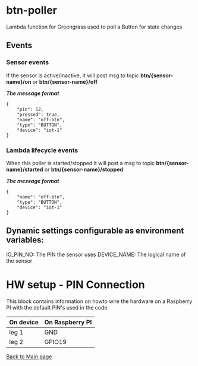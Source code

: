 # btn-poller
Lambda function for Greengrass used to poll a Button for state changes

## Events

### Sensor events
If the sensor is active/inactive, it will post msg to topic **btn/{sensor-name}/on** or **btn/{sensor-name}/off**

***The message format***
```
{
    "pin": 12,
    "pressed": true,
    "name": "off-btn",
    "type": "BUTTON",
    "device": "iot-1"
}
```

### Lambda lifecycle events
When this poller is started/stopped it will post a msg to topic **btn/{sensor-name}/started** or **btn/{sensor-name}/stopped**

***The message format***
```
{
    "name": "off-btn",
    "type": "BUTTON",
    "device": "iot-1"
}
```

## Dynamic settings configurable as environment variables:
IO_PIN_NO: The PIN the sensor uses
DEVICE_NAME: The logical name of the sensor

# HW setup - PIN Connection
This block contains information on howto wire the hardware on a Raspberry PI with the default PIN's used in the code

| On device  | On Raspberry PI  |
|---|---|
| leg 1  | GND  |
| leg 2  | GPIO19  |

[Back to Main page](../README.md)